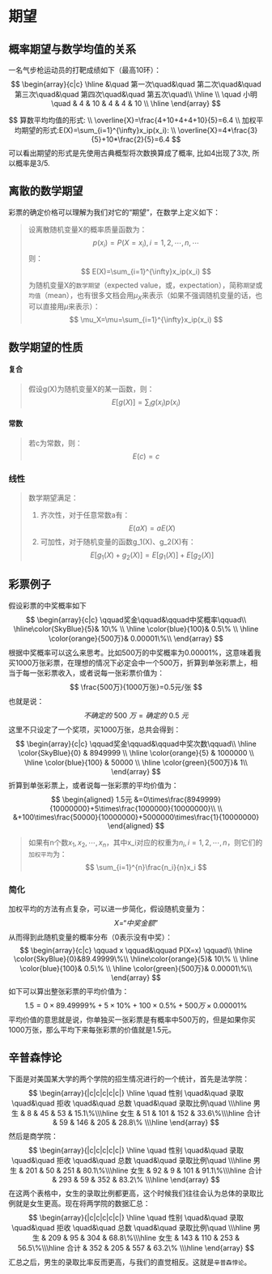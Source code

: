 # 期望

## 概率期望与数学均值的关系
一名气步枪运动员的打靶成绩如下（最高10环）：
$$
\begin{array}{c|c}
    \hline
    &\quad 第一次\quad&\quad 第二次\quad&\quad 第三次\quad&\quad 第四次\quad&\quad 第五次\quad\\
    \hline
    \\
    \quad 小明\quad & 4 & 10 & 4 & 4 & 10 \\
    \hline
\end{array}
$$

$$
算数平均均值的形式: \\
\overline{X}=\frac{4+10+4+4+10}{5}=6.4 \\
加权平均期望的形式:E(X)=\sum_{i=1}^{\infty}x_ip(x_i):  \\
\overline{X}=4*\frac{3}{5}+10*\frac{2}{5}=6.4
$$
可以看出期望的形式是先使用古典概型将次数换算成了概率, 比如4出现了3次, 所以概率是3/5.

## 离散的数学期望
彩票的确定价格可以理解为我们对它的“期望”，在数学上定义如下：

> 设离散随机变量X的概率质量函数为：
$$
p(x_i)=P(X=x_i),i=1,2,\cdots,n,\cdots
$$
则：
$$
E(X)=\sum_{i=1}^{\infty}x_ip(x_i)
$$
为随机变量X的`数学期望`（expected value，或，expectation），简称`期望`或`均值`（mean），也有很多文档会用$\mu_X$来表示（如果不强调随机变量的话，也可以直接用$\mu$来表示）：
$$
\mu_X=\mu=\sum_{i=1}^{\infty}x_ip(x_i)
$$


## 数学期望的性质

#### 复合
>假设g(X)为随机变量X的某一函数，则：
$$
E\left[g(X)\right]=\sum_i g(x_i)p(x_i)
$$

#### 常数
>若c为常数，则：
$$
E(c)=c
$$

### 线性
> 数学期望满足：
> 1. 齐次性，对于任意常数a有：
$$
E(aX)=aE(X)
$$
> 2. 可加性，对于随机变量的函数g_1(X)、g_2(X)有：
$$
E\left[g_1(X)+g_2(X)\right]=E\left[g_1(X)\right]+E\left[g_2(X)\right]
$$


## 彩票例子
假设彩票的中奖概率如下
$$
\begin{array}{c|c}
    \qquad奖金\qquad&\qquad中奖概率\qquad\\
    \hline\color{SkyBlue}{5}& 10\% \\
    \hline \color{blue}{100}& 0.5\% \\
    \hline \color{orange}{500万}& 0.00001\%\\
\end{array}
$$
根据中奖概率可以这么来思考。比如500万的中奖概率为0.00001\%，这意味着我买1000万张彩票，在理想的情况下必定会中一个500万，折算到单张彩票上，相当于每一张彩票收入，或者说每一张彩票价值为：
$$
\frac{500万}{1000万张}=0.5元/张
$$
也就是说：
$$
不确定的\ 500\ 万=确定的\ 0.5\ 元
$$
这里不只设定了一个奖项，买1000万张，总共会得到：
$$
\begin{array}{c|c}
    \qquad奖金\qquad&\qquad中奖次数\qquad\\
    \hline \color{SkyBlue}{0} & 8949999 \\
    \hline \color{orange}{5} & 1000000 \\
    \hline \color{blue}{100} & 50000 \\
    \hline \color{green}{500万}& 1\\
\end{array}
$$
折算到单张彩票上，或者说每一张彩票的平均价值为：
$$
\begin{aligned}
    1.5元
        &=0\times\frac{8949999}{10000000}+5\times\frac{1000000}{10000000}\\
        \\
        &+100\times\frac{50000}{10000000}+5000000\times\frac{1}{10000000}
\end{aligned}
$$

> 如果有n个数$x_1,x_2,\cdots,x_n$，其中x_i对应的权重为$n_i,i=1,2,\cdots,n$，则它们的`加权平均`为：
$$
\sum_{i=1}^{n}\frac{n_i}{n}x_i
$$

### 简化
加权平均的方法有点复杂，可以进一步简化，假设随机变量为：
$$
X=“中奖金额”
$$
从而得到此随机变量的概率分布（0表示没有中奖）：
$$
\begin{array}{c|c}
    \qquad x \qquad&\qquad P(X=x) \qquad\\
    \hline \color{SkyBlue}{0}&89.49999\%\\
    \hline\color{orange}{5}& 10\% \\
    \hline \color{blue}{100}& 0.5\% \\
    \hline \color{green}{500万}& 0.00001\%\\
\end{array}
$$
如下可以算出整张彩票的平均价值为：
$$
1.5=0\times 89.49999\%+5\times 10\%+100\times 0.5\%+500万\times 0.00001\%
$$
平均价值的意思就是说，你单独买一张彩票是有概率中500万的，但是如果你买1000万张，那么平均下来每张彩票的价值就是1.5元。






## 辛普森悖论
下面是对美国某大学的两个学院的招生情况进行的一个统计，首先是法学院：
$$
\begin{array}{|c|c|c|c|c|}
\hline
\quad 性别 \quad&\quad 录取 \quad&\quad 拒收 \quad&\quad 总数 \quad&\quad 录取比例\quad \\\hline
男生 & 8 & 45 & 53 & 15.1\%\\\hline
女生 & 51 & 101 & 152 & 33.6\%\\\hline
合计 & 59 & 146 & 205 &  28.8\%   \\\hline
\end{array}
$$
然后是商学院：
$$
\begin{array}{|c|c|c|c|c|}
\hline
\quad 性别 \quad&\quad 录取 \quad&\quad 拒收 \quad&\quad 总数 \quad&\quad 录取比例\quad \\\hline
男生 & 201 & 50 & 251 & 80.1\%\\\hline
女生 & 92 & 9 & 101 & 91.1\%\\\hline
合计 & 293 & 59 & 352 &  83.2\%   \\\hline
\end{array}
$$
在这两个表格中，女生的录取比例都更高，这个时候我们往往会认为总体的录取比例就是女生更高。现在将两学院的数据汇总：
$$
\begin{array}{|c|c|c|c|c|}
\hline
\quad 性别 \quad&\quad 录取 \quad&\quad 拒收 \quad&\quad 总数 \quad&\quad 录取比例\quad \\\hline
男生 & 209 & 95 & 304 & 68.8\%\\\hline
女生 & 143 & 110 & 253 & 56.5\%\\\hline
合计 & 352 & 205 & 557 &  63.2\%   \\\hline
\end{array}
$$
汇总之后，男生的录取比率反而更高，与我们的直觉相反。这就是`辛普森悖论`。

